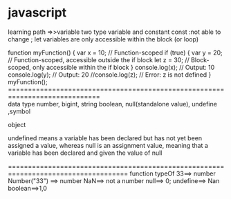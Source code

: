 # javascript

learning path
=>>variable 
two type variable and constant 
const :not able to change ;
let variables are only accessible within the block (or loop)

function myFunction() {
      var x = 10; // Function-scoped
      if (true) {
        var y = 20; // Function-scoped, accessible outside the if block
        let z = 30; // Block-scoped, only accessible within the if block
      }
      console.log(x); // Output: 10
      console.log(y); // Output: 20
      //console.log(z); // Error: z is not defined
    }
    myFunction();
=============================================================================\
data type 
number, bigint, string boolean, null(standalone value), undefine ,symbol

object


undefined means a variable has been declared but has not yet been assigned a value, whereas null is an assignment value, meaning that a variable has been declared and given the value of null

====================================================================================
function
typeOf
33==> number
Number("33") ==> number 
NaN==> not a number 
null==> 0;
undefine==> Nan
boolean==>1,0
